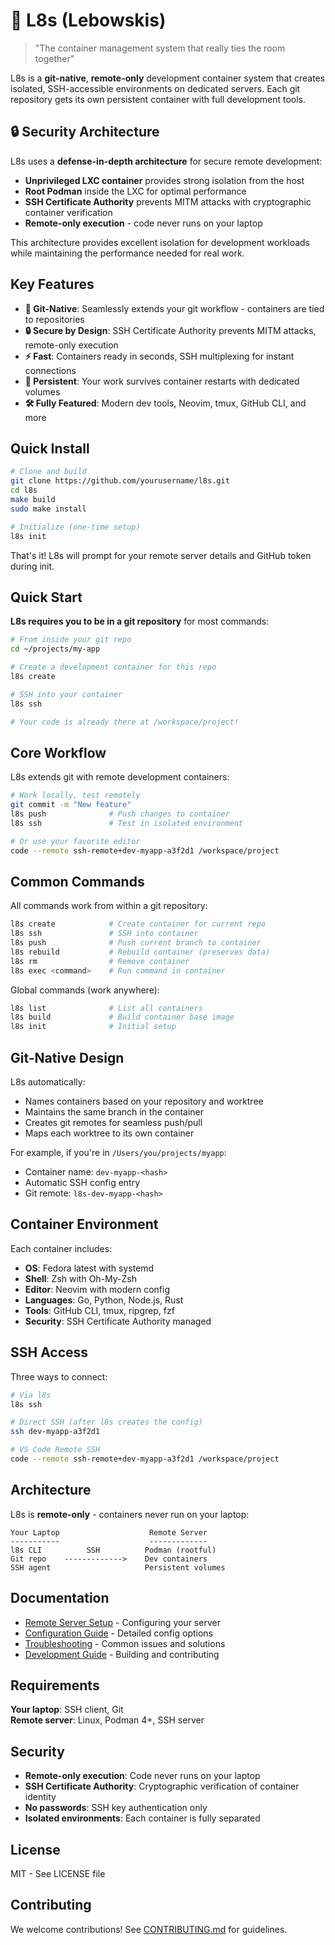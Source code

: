 # 🎳 L8s (Lebowskis)

> "The container management system that really ties the room together"

L8s is a **git-native**, **remote-only** development container system that creates isolated, SSH-accessible environments on dedicated servers. Each git repository gets its own persistent container with full development tools.

## 🔒 Security Architecture

L8s uses a **defense-in-depth architecture** for secure remote development:
- **Unprivileged LXC container** provides strong isolation from the host
- **Root Podman** inside the LXC for optimal performance
- **SSH Certificate Authority** prevents MITM attacks with cryptographic container verification
- **Remote-only execution** - code never runs on your laptop

This architecture provides excellent isolation for development workloads while maintaining the performance needed for real work.

## Key Features

- **🔗 Git-Native**: Seamlessly extends your git workflow - containers are tied to repositories
- **🔒 Secure by Design**: SSH Certificate Authority prevents MITM attacks, remote-only execution
- **⚡ Fast**: Containers ready in seconds, SSH multiplexing for instant connections  
- **💾 Persistent**: Your work survives container restarts with dedicated volumes
- **🛠️ Fully Featured**: Modern dev tools, Neovim, tmux, GitHub CLI, and more

## Quick Install

```bash
# Clone and build
git clone https://github.com/yourusername/l8s.git
cd l8s
make build
sudo make install

# Initialize (one-time setup)
l8s init
```

That's it! L8s will prompt for your remote server details and GitHub token during init.

## Quick Start

**L8s requires you to be in a git repository** for most commands:

```bash
# From inside your git repo
cd ~/projects/my-app

# Create a development container for this repo
l8s create

# SSH into your container  
l8s ssh

# Your code is already there at /workspace/project!
```

## Core Workflow

L8s extends git with remote development containers:

```bash
# Work locally, test remotely
git commit -m "New feature"
l8s push              # Push changes to container
l8s ssh               # Test in isolated environment

# Or use your favorite editor
code --remote ssh-remote+dev-myapp-a3f2d1 /workspace/project
```

## Common Commands

All commands work from within a git repository:

```bash
l8s create            # Create container for current repo
l8s ssh               # SSH into container
l8s push              # Push current branch to container
l8s rebuild           # Rebuild container (preserves data)
l8s rm                # Remove container
l8s exec <command>    # Run command in container
```

Global commands (work anywhere):

```bash
l8s list              # List all containers
l8s build             # Build container base image
l8s init              # Initial setup
```

## Git-Native Design

L8s automatically:
- Names containers based on your repository and worktree
- Maintains the same branch in the container
- Creates git remotes for seamless push/pull
- Maps each worktree to its own container

For example, if you're in `/Users/you/projects/myapp`:
- Container name: `dev-myapp-<hash>`
- Automatic SSH config entry
- Git remote: `l8s-dev-myapp-<hash>`

## Container Environment

Each container includes:
- **OS**: Fedora latest with systemd
- **Shell**: Zsh with Oh-My-Zsh  
- **Editor**: Neovim with modern config
- **Languages**: Go, Python, Node.js, Rust
- **Tools**: GitHub CLI, tmux, ripgrep, fzf
- **Security**: SSH Certificate Authority managed

## SSH Access

Three ways to connect:

```bash
# Via l8s
l8s ssh

# Direct SSH (after l8s creates the config)
ssh dev-myapp-a3f2d1

# VS Code Remote SSH
code --remote ssh-remote+dev-myapp-a3f2d1 /workspace/project
```

## Architecture

L8s is **remote-only** - containers never run on your laptop:

```
Your Laptop                    Remote Server
-----------                    -------------
l8s CLI          SSH          Podman (rootful)
Git repo    ------------->    Dev containers
SSH agent                     Persistent volumes
```

## Documentation

- [Remote Server Setup](docs/REMOTE_SERVER_SETUP.md) - Configuring your server
- [Configuration Guide](docs/CONFIGURATION.md) - Detailed config options
- [Troubleshooting](docs/TROUBLESHOOTING.md) - Common issues and solutions
- [Development Guide](docs/DEVELOPMENT.md) - Building and contributing

## Requirements

**Your laptop**: SSH client, Git  
**Remote server**: Linux, Podman 4+, SSH server

## Security

- **Remote-only execution**: Code never runs on your laptop
- **SSH Certificate Authority**: Cryptographic verification of container identity
- **No passwords**: SSH key authentication only
- **Isolated environments**: Each container is fully separated

## License

MIT - See LICENSE file

## Contributing

We welcome contributions! See [CONTRIBUTING.md](CONTRIBUTING.md) for guidelines.
